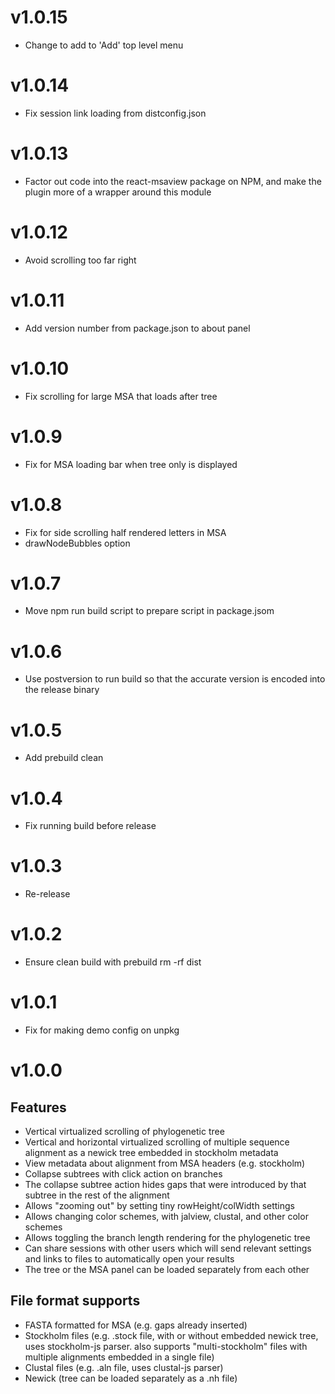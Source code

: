# v1.0.15

- Change to add to 'Add' top level menu

# v1.0.14

- Fix session link loading from distconfig.json

# v1.0.13

- Factor out code into the react-msaview package on NPM, and make the plugin more of a wrapper around this module

# v1.0.12

- Avoid scrolling too far right

# v1.0.11

- Add version number from package.json to about panel

# v1.0.10

- Fix scrolling for large MSA that loads after tree

# v1.0.9

- Fix for MSA loading bar when tree only is displayed

# v1.0.8

- Fix for side scrolling half rendered letters in MSA
- drawNodeBubbles option

# v1.0.7

- Move npm run build script to prepare script in package.jsom

# v1.0.6

- Use postversion to run build so that the accurate version is encoded into the release binary

# v1.0.5

- Add prebuild clean

# v1.0.4

- Fix running build before release

# v1.0.3

- Re-release

# v1.0.2

- Ensure clean build with prebuild rm -rf dist

# v1.0.1

- Fix for making demo config on unpkg

# v1.0.0

## Features

- Vertical virtualized scrolling of phylogenetic tree
- Vertical and horizontal virtualized scrolling of multiple sequence alignment
  as a newick tree embedded in stockholm metadata
- View metadata about alignment from MSA headers (e.g. stockholm)
- Collapse subtrees with click action on branches
- The collapse subtree action hides gaps that were introduced by that subtree
  in the rest of the alignment
- Allows "zooming out" by setting tiny rowHeight/colWidth settings
- Allows changing color schemes, with jalview, clustal, and other color schemes
- Allows toggling the branch length rendering for the phylogenetic tree
- Can share sessions with other users which will send relevant settings and
  links to files to automatically open your results
- The tree or the MSA panel can be loaded separately from each other

## File format supports

- FASTA formatted for MSA (e.g. gaps already inserted)
- Stockholm files (e.g. .stock file, with or without embedded newick tree, uses
  stockholm-js parser. also supports "multi-stockholm" files with multiple
  alignments embedded in a single file)
- Clustal files (e.g. .aln file, uses clustal-js parser)
- Newick (tree can be loaded separately as a .nh file)
